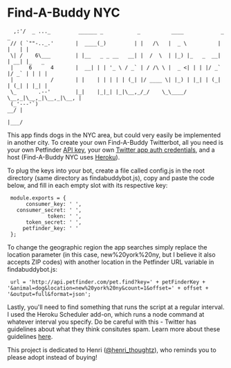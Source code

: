 Find-A-Buddy NYC
==========

      ,:'/  _ ..._         ______ _           _          ____            _     _       
     // ( `""-.._.'       |  ____(_)         | |   /\   |  _ \          | |   | |      
     \| /    6\___        | |__   _ _ __   __| |  /  \  | |_) |_   _  __| | __| |_   _ 
     |     6      4       |  __| | | '_ \ / _` | / /\ \ |  _ <| | | |/ _` |/ _` | | | |
     |            /       | |    | | | | | (_| |/ ____ \| |_) | |_| | (_| | (_| | |_| |
     \_       .--'        |_|    |_|_| |_|\__,_/_/    \_\____/ \__,_|\__,_|\__,_|\__, |
     (_'---'`)                                                                    __/ |
                                                                                 |___/ 

This app finds dogs in the NYC area, but could very easily be implemented in another city. To create your own Find-A-Buddy Twitterbot, all you need is your own Petfinder <a href="https://www.petfinder.com/developers/api-key">API key</a>, your own <a href="https://apps.twitter.com/">Twitter app auth credentials</a>, and a host (Find-A-Buddy NYC uses <a href="http://www.heroku.com">Heroku</a>).

To plug the keys into your bot, create a file called config.js in the root directory (same directory as findabuddybot.js), copy and paste the code below, and fill in each empty slot with its respective key:

     module.exports = {
          consumer_key: ' ',
       consumer_secret: ' ',
                 token: ' ',
          token_secret: ' ',
         petfinder_key: ' '
     };

To change the geographic region the app searches simply replace the location parameter (in this case, new%20york%20ny, but I believe it also accepts ZIP codes) with another location in the Petfinder URL variable in findabuddybot.js:

     url = 'http://api.petfinder.com/pet.find?key=' + petFinderKey + '&animal=dog&location=new%20york%20ny&count=1&offset=' + offset + '&output=full&format=json';

Lastly, you'll need to find something that runs the script at a regular interval. I used the Heroku Scheduler add-on, which runs a node command at whatever interval you specify. Do be careful with this - Twitter has guidelines about what they think consitutes spam. Learn more about these guidelines <a href="https://dev.twitter.com/overview/terms/policy">here</a>.

This project is dedicated to Henri (<a href='https://twitter.com/henri_thoughtz'>@henri_thoughtz</a>), who reminds you to please adopt instead of buying!
    
